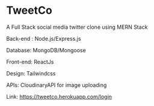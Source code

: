 # TweetCo
A Full Stack social media twitter clone using MERN Stack

Back-end : Node.js/Express.js 

Database: MongoDB/Mongoose 

Front-end: ReactJs 

Design: Tailwindcss

APIs: CloudinaryAPI for image uploading 

Link: https://tweetco.herokuapp.com/login
